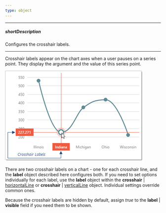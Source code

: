```yaml
---
type: object
---
```

---
##### shortDescription
Configures the crosshair labels.

---
Crosshair labels appear on the chart axes when a user pauses on a series point. They display the argument and the value of this series point.

![DevExtreme HTML5 Charts CrosshairLabels](/images/ChartJS/visual_elements/crosshair_labels.png)

There are two crosshair labels on a chart - one for each crosshair line, and the **label** object described here configures both. If you need to set options individually for each label, use the **label** object within the **crosshair** | [horizontalLine](/api-reference/20%20Data%20Visualization%20Widgets/10%20dxChart/1%20Configuration/crosshair/horizontalLine '/Documentation/ApiReference/Data_Visualization_Widgets/dxChart/Configuration/crosshair/horizontalLine/') or **crosshair** | [verticalLine](/api-reference/20%20Data%20Visualization%20Widgets/10%20dxChart/1%20Configuration/crosshair/verticalLine '/Documentation/ApiReference/Data_Visualization_Widgets/dxChart/Configuration/crosshair/verticalLine/') object. Individual settings override common ones.

Because the crosshair labels are hidden by default, assign *true* to the **label** | **visible** field if you need them to be shown.
